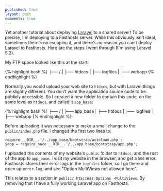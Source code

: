```yaml
---
published: true
layout: post
comments: true
---
```


Yet another tutorial about deploying [Laravel](https://laravel.com/) to a shared server! To be precise, I'm deploying to a Fasthosts server. While this obviously isn't ideal, sometimes there's no escaping it, and there's no reason you can't deploy Laravel to Fasthosts. Here are the steps I went through (I'm using Laravel 5.2).

My FTP space looked like this at the start:

{% highlight bash %}
├── /
|   ├── htdocs
|   ├── logfiles
|   ├── webapp
{% endhighlight %}

Normally you would upload your web site to `htdocs`, but with Laravel things are slightly different. You don't want the application source code to be publicly accessible. So I created a new folder to contain this code, on the same level as `htdocs`, and called it `app_base`:

{% highlight bash %}
├── /
|   ├── app_base
|   ├── htdocs
|   ├── logfiles
|   ├── webapp
{% endhighlight %}

Before uploading it was necessary to make a small change to the `public/index.php` file. I changed the first two lines to:

```php?start_inline=true
require __DIR__.'/../app_base/bootstrap/autoload.php';
$app = require_once __DIR__.'/../app_base/bootstrap/app.php';
```

I uploaded the contents of my website's `public` folder to `htdocs`, and the rest of the app to `app_base`. I visit my website in the browser, and get a `500` error. Fasthosts stores their error logs in the `logfiles` folder, so I go there and open up `error.log`, and see "Option MultiViews not allowed here".

This relates to a section in `public/.htaccess`: `Options -MultiViews`. By removing that I have a fully working Laravel app on Fasthosts. 

